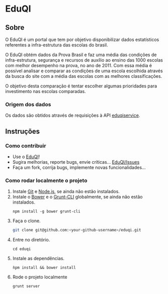 # EduQI

## Sobre

O EduQI é um portal que tem por objetivo disponibilizar dados estatísticos referentes a infra-estrutura  das escolas 
do brasil.

O EduQI obtém dados da Prova Brasil e faz uma média das condições de infra-estrutura, segurança e recursos de auxílio 
ao ensino das 1000 escolas com melhor desempenho na prova, no ano de 2011. Com essa média é possível analisar e comparar as condições de uma escola escolhida através da busca do site com a média das escolas com as melhores classificações.

O objetivo desta comparação é tentar escolher algumas prioridades para investimento nas escolas comparadas. 

### Origem dos dados

Os dados são obtidos através de requisições à API [eduqiservice](https://github.com/samuelyuri/eduqiservice).

## Instruções

### Como contribuir

- Use o [EduQI](http://eduqi.org)!
- Sugira melhorias, reporte bugs, envie críticas... [EduQI/Issues](https://github.com/dcardosods/eduqi/issues)
- Faça um fork, corrija bugs, implemente novas funcionalidades...

### Como rodar localmente o projeto

1. Instale [Git](http://git-scm.com/downloads) e [Node.js](http://nodejs.org/download/), se ainda não estão instalados.
2. Instale o [Bower](http://bower.io/) e o [Grunt-CLI](http://gruntjs.com/) globalmente, se ainda não estão instalados.
    ```
    npm install -g bower grunt-cli
    ```
3. Faça o clone.
    ```bash
    git clone git@github.com:<your-github-username>/eduqi.git
    ```
4. Entre no diretório.
    ```
    cd eduqi
    ```
5. Instale as dependências.
    ```
    ǹpm install && bower install
    ```
6. Rode o projeto localmente
    ```
    grunt server
